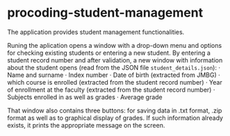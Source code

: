 # procoding-student-management

The application provides student management functionalities.

Runing the aplication opens a window with a drop-down menu and options for checking existing students or entering a new student.
By entering a student record number and after validation, a new window with information about the student opens (read from the JSON file `student_details.json`):
·	Name and surname
·	Index number
· Date of birth (extracted from JMBG)
· which course is enrolled (extracted from the student record number)
· Year of enrollment at the faculty (extracted from the student record number)
· Subjects enrolled in as well as grades
· Average grade

That window also contains three buttons: for saving data in .txt format, .zip format as well as to graphical display of grades. If such information already exists, it prints the appropriate message on the screen.


 
